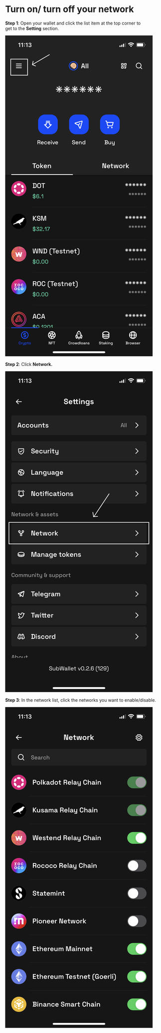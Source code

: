 # Turn on/ turn off your network

**Step 1**: Open your wallet and click the list item at the top corner to\
get to the **Setting** section.&#x20;

![](<../../.gitbook/assets/image (27).png>)

**Step 2**: Click **Network.**

![](<../../.gitbook/assets/image (58).png>)

**Step 3**: In the network list, click the networks you want to enable/disable.&#x20;

![](<../../.gitbook/assets/image (50).png>)
